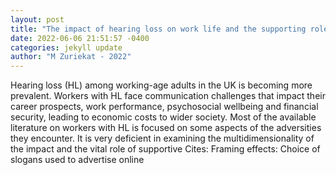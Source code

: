 ```yaml
--- 
layout: post 
title: "The impact of hearing loss on work life and the supporting role of audiology services: A qualitative exploration of the perspectives of audiologists and workers with " 
date: 2022-06-06 21:51:57 -0400 
categories: jekyll update 
author: "M Zuriekat - 2022" 
--- 
```

Hearing loss (HL) among working-age adults in the UK is becoming more prevalent. Workers with HL face communication challenges that impact their career prospects, work performance, psychosocial wellbeing and financial security, leading to economic costs to wider society. Most of the available literature on workers with HL is focused on some aspects of the adversities they encounter. It is very deficient in examining the multidimensionality of the impact and the vital role of supportive Cites: Framing effects: Choice of slogans used to advertise online
